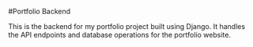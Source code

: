 #Portfolio Backend

This is the backend for my portfolio project built using Django. It handles the API endpoints and database operations for the portfolio website.
